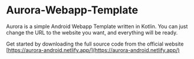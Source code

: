 # Aurora-Webapp-Template
Aurora is a simple Android Webapp Template written in Kotlin. You can just change the URL to the website you want, and everything will be ready.  

Get started by downloading the full source code from the official website  
[https://aurora-android.netlify.app/](https://aurora-android.netlify.app/)
